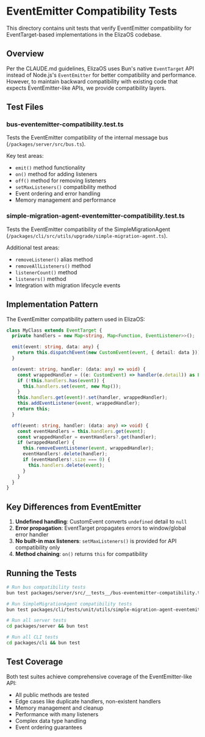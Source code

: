 # EventEmitter Compatibility Tests

This directory contains unit tests that verify EventEmitter compatibility for EventTarget-based implementations in the ElizaOS codebase.

## Overview

Per the CLAUDE.md guidelines, ElizaOS uses Bun's native `EventTarget` API instead of Node.js's `EventEmitter` for better compatibility and performance. However, to maintain backward compatibility with existing code that expects EventEmitter-like APIs, we provide compatibility layers.

## Test Files

### bus-eventemitter-compatibility.test.ts

Tests the EventEmitter compatibility of the internal message bus (`/packages/server/src/bus.ts`).

Key test areas:

- `emit()` method functionality
- `on()` method for adding listeners
- `off()` method for removing listeners
- `setMaxListeners()` compatibility method
- Event ordering and error handling
- Memory management and performance

### simple-migration-agent-eventemitter-compatibility.test.ts

Tests the EventEmitter compatibility of the SimpleMigrationAgent (`/packages/cli/src/utils/upgrade/simple-migration-agent.ts`).

Additional test areas:

- `removeListener()` alias method
- `removeAllListeners()` method
- `listenerCount()` method
- `listeners()` method
- Integration with migration lifecycle events

## Implementation Pattern

The EventEmitter compatibility pattern used in ElizaOS:

```typescript
class MyClass extends EventTarget {
  private handlers = new Map<string, Map<Function, EventListener>>();

  emit(event: string, data: any) {
    return this.dispatchEvent(new CustomEvent(event, { detail: data }));
  }

  on(event: string, handler: (data: any) => void) {
    const wrappedHandler = ((e: CustomEvent) => handler(e.detail)) as EventListener;
    if (!this.handlers.has(event)) {
      this.handlers.set(event, new Map());
    }
    this.handlers.get(event)!.set(handler, wrappedHandler);
    this.addEventListener(event, wrappedHandler);
    return this;
  }

  off(event: string, handler: (data: any) => void) {
    const eventHandlers = this.handlers.get(event);
    const wrappedHandler = eventHandlers?.get(handler);
    if (wrappedHandler) {
      this.removeEventListener(event, wrappedHandler);
      eventHandlers!.delete(handler);
      if (eventHandlers!.size === 0) {
        this.handlers.delete(event);
      }
    }
  }
}
```

## Key Differences from EventEmitter

1. **Undefined handling**: CustomEvent converts `undefined` detail to `null`
2. **Error propagation**: EventTarget propagates errors to window/global error handler
3. **No built-in max listeners**: `setMaxListeners()` is provided for API compatibility only
4. **Method chaining**: `on()` returns `this` for compatibility

## Running the Tests

```bash
# Run bus compatibility tests
bun test packages/server/src/__tests__/bus-eventemitter-compatibility.test.ts

# Run SimpleMigrationAgent compatibility tests
bun test packages/cli/tests/unit/utils/simple-migration-agent-eventemitter-compatibility.test.ts

# Run all server tests
cd packages/server && bun test

# Run all CLI tests
cd packages/cli && bun test
```

## Test Coverage

Both test suites achieve comprehensive coverage of the EventEmitter-like API:

- All public methods are tested
- Edge cases like duplicate handlers, non-existent handlers
- Memory management and cleanup
- Performance with many listeners
- Complex data type handling
- Event ordering guarantees
